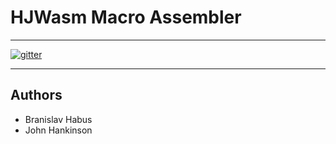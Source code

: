 # HJWasm Macro Assembler

---

[![gitter](https://img.shields.io/badge/gitter-join%20chat%20%E2%86%92-brightgreen.svg?style=flat-square)](https://gitter.im/john-terraspace/HJWASM)

---

## Authors

* Branislav Habus
* John Hankinson
